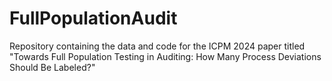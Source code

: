# FullPopulationAudit
 Repository containing the data and code for the ICPM 2024 paper titled "Towards Full Population Testing in Auditing: How Many Process Deviations Should Be Labeled?"

